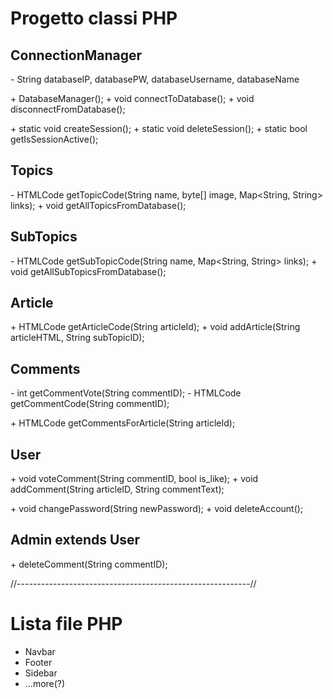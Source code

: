 # Progetto classi PHP

## ConnectionManager
\- String databaseIP, databasePW, databaseUsername, databaseName

\+ DatabaseManager();
\+ void connectToDatabase();
\+ void disconnectFromDatabase();

\+ static void createSession();
\+ static void deleteSession();
\+ static bool getIsSessionActive();

## Topics

\- HTMLCode getTopicCode(String name, byte[] image, Map<String, String> links);
\+ void getAllTopicsFromDatabase();

## SubTopics

\- HTMLCode getSubTopicCode(String name, Map<String, String> links);
\+ void getAllSubTopicsFromDatabase();

## Article
\+ HTMLCode getArticleCode(String articleId);
\+ void addArticle(String articleHTML, String subTopicID);

## Comments
\- int getCommentVote(String commentID);
\- HTMLCode getCommentCode(String commentID);

\+ HTMLCode getCommentsForArticle(String articleId);

## User
\+ void voteComment(String commentID, bool is_like);
\+ void addComment(String articleID, String commentText);

\+ void changePassword(String newPassword);
\+ void deleteAccount();

## Admin extends User
\+ deleteComment(String commentID);

//----------------------------------------------------------//
# Lista file PHP
* Navbar
* Footer
* Sidebar
* ...more(?)
